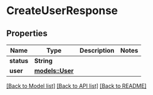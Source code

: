 # CreateUserResponse

## Properties

Name | Type | Description | Notes
------------ | ------------- | ------------- | -------------
**status** | **String** |  | 
**user** | [**models::User**](User.md) |  | 

[[Back to Model list]](../README.md#documentation-for-models) [[Back to API list]](../README.md#documentation-for-api-endpoints) [[Back to README]](../README.md)


